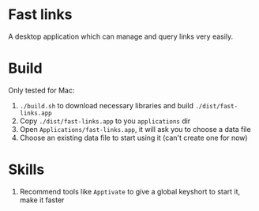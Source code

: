 Fast links
==========

A desktop application which can manage and query links very easily.

Build
=====

Only tested for Mac:

1. `./build.sh` to download necessary libraries and build `./dist/fast-links.app`
2. Copy `./dist/fast-links.app` to you `applications` dir
3. Open `Applications/fast-links.app`, it will ask you to choose a data file
4. Choose an existing data file to start using it (can't create one for now)

Skills
======

1. Recommend tools like `Apptivate` to give a global keyshort to start it, make it faster
